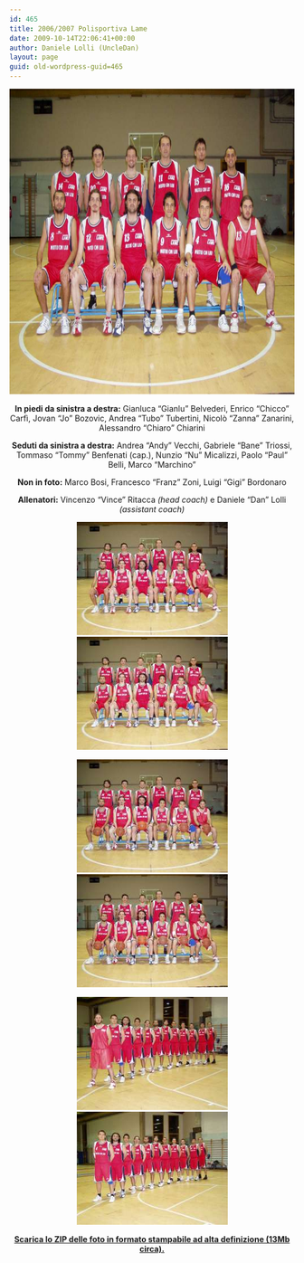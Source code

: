 ```yaml
---
id: 465
title: 2006/2007 Polisportiva Lame
date: 2009-10-14T22:06:41+00:00
author: Daniele Lolli (UncleDan)
layout: page
guid: old-wordpress-guid=465
---
```

<a href="/uploads/basket-photo/Foto%20Lame/2006-2007/Lame_2006-2007_1.JPG" target="_blank"><img class="aligncenter" style="border: 0px solid; width: 720px; height: 540px;" src="/uploads/basket-photo/Foto Lame/2006-2007/TN_Lame_2006-2007_1.jpg" alt="" width="720" height="540" /></a>

<p style="text-align: center;">
  <span style="font-weight: bold;">In piedi da sinistra a destra:</span> Gianluca &#8220;Gianlu&#8221; Belvederi, Enrico &#8220;Chicco&#8221; Carfì, Jovan &#8220;Jo&#8221; Bozovic, Andrea &#8220;Tubo&#8221; Tubertini, Nicolò &#8220;Zanna&#8221; Zanarini, Alessandro &#8220;Chiaro&#8221; Chiarini
</p>

<p style="text-align: center;">
  <span style="font-weight: bold;">Seduti da sinistra a destra:</span> Andrea &#8220;Andy&#8221; Vecchi, Gabriele &#8220;Bane&#8221; Triossi, Tommaso &#8220;Tommy&#8221; Benfenati (cap.), Nunzio &#8220;Nu&#8221; Micalizzi, Paolo &#8220;Paul&#8221; Belli, Marco &#8220;Marchino&#8221;
</p>

<p style="text-align: center;">
  <span style="font-weight: bold;">Non in foto:</span> Marco Bosi, Francesco &#8220;Franz&#8221; Zoni, Luigi &#8220;Gigi&#8221; Bordonaro
</p>

<p style="text-align: center;">
  <span style="font-weight: bold;">Allenatori:</span> Vincenzo &#8220;Vince&#8221; Ritacca <span style="font-style: italic;">(head coach)</span> e Daniele &#8220;Dan&#8221; Lolli <span style="font-style: italic;">(assistant coach)</span>
</p>

<p style="text-align: center;">
  <a href="/uploads/basket-photo/Foto%20Lame/2006-2007/Lame_2006-2007_2.JPG" target="_blank"><img style="border: 0px none; width: 267px; height: 200px;" src="/uploads/basket-photo/Foto Lame/2006-2007/TN_Lame_2006-2007_2.jpg" alt="" /></a> <a href="/uploads/basket-photo/Foto%20Lame/2006-2007/Lame_2006-2007_3.JPG" target="_blank"><img style="border: 0px none; width: 267px; height: 200px;" src="/uploads/basket-photo/Foto Lame/2006-2007/TN_Lame_2006-2007_3.jpg" alt="" /></a>
</p>

<p style="text-align: center;">
  <a href="/uploads/basket-photo/Foto%20Lame/2006-2007/Lame_2006-2007_4.JPG" target="_blank"><img style="border: 0px none; width: 267px; height: 200px;" src="/uploads/basket-photo/Foto Lame/2006-2007/TN_Lame_2006-2007_4.jpg" alt="" /></a> <a href="/uploads/basket-photo/Foto%20Lame/2006-2007/Lame_2006-2007_5.JPG" target="_blank"><img style="border: 0px none; width: 267px; height: 200px;" src="/uploads/basket-photo/Foto Lame/2006-2007/TN_Lame_2006-2007_5.jpg" alt="" /></a>
</p>

<p style="text-align: center;">
  <a href="/uploads/basket-photo/Foto%20Lame/2006-2007/Lame_2006-2007_6.JPG" target="_blank"><img style="border: 0px none; width: 267px; height: 200px;" src="/uploads/basket-photo/Foto Lame/2006-2007/TN_Lame_2006-2007_6.jpg" alt="" /></a> <a href="/uploads/basket-photo/Foto%20Lame/2006-2007/Lame_2006-2007_7.JPG" target="_blank"><img style="border: 0px none; width: 267px; height: 200px;" src="/uploads/basket-photo/Foto Lame/2006-2007/TN_Lame_2006-2007_7.jpg" alt="" /></a>
</p>

<p style="font-weight: bold; text-align: center;">
  <a href="/uploads/basket-photo/Foto Lame/2006-2007/Lame2006-2007.zip">Scarica lo ZIP delle foto in formato stampabile ad alta definizione (13Mb circa).</a>
</p>